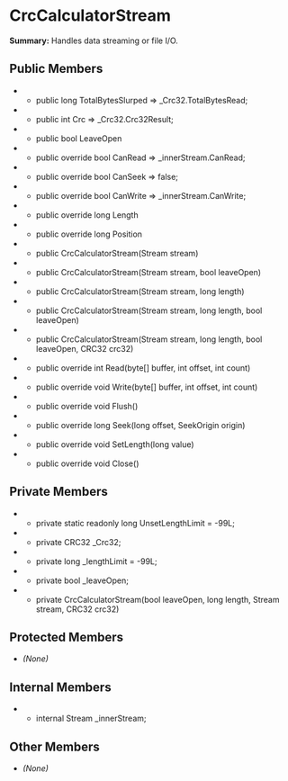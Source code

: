# CrcCalculatorStream

**Summary:** Handles data streaming or file I/O.

## Public Members
- - public long TotalBytesSlurped => _Crc32.TotalBytesRead;
- - public int Crc => _Crc32.Crc32Result;
- - public bool LeaveOpen
- - public override bool CanRead => _innerStream.CanRead;
- - public override bool CanSeek => false;
- - public override bool CanWrite => _innerStream.CanWrite;
- - public override long Length
- - public override long Position
- - public CrcCalculatorStream(Stream stream)
- - public CrcCalculatorStream(Stream stream, bool leaveOpen)
- - public CrcCalculatorStream(Stream stream, long length)
- - public CrcCalculatorStream(Stream stream, long length, bool leaveOpen)
- - public CrcCalculatorStream(Stream stream, long length, bool leaveOpen, CRC32 crc32)
- - public override int Read(byte[] buffer, int offset, int count)
- - public override void Write(byte[] buffer, int offset, int count)
- - public override void Flush()
- - public override long Seek(long offset, SeekOrigin origin)
- - public override void SetLength(long value)
- - public override void Close()

## Private Members
- - private static readonly long UnsetLengthLimit = -99L;
- - private CRC32 _Crc32;
- - private long _lengthLimit = -99L;
- - private bool _leaveOpen;
- - private CrcCalculatorStream(bool leaveOpen, long length, Stream stream, CRC32 crc32)

## Protected Members
- *(None)*

## Internal Members
- - internal Stream _innerStream;

## Other Members
- *(None)*
